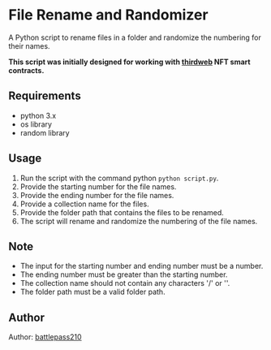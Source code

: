 # File Rename and Randomizer

A Python script to rename files in a folder and randomize the numbering for their names.

**This script was initially designed for working with [thirdweb](https://thirdweb.com/) NFT smart contracts.**

## Requirements
- python 3.x
- os library
- random library

## Usage
1. Run the script with the command python `python script.py`.
2. Provide the starting number for the file names.
3. Provide the ending number for the file names.
4. Provide a collection name for the files.
5. Provide the folder path that contains the files to be renamed.
6. The script will rename and randomize the numbering of the file names.

## Note
- The input for the starting number and ending number must be a number.
- The ending number must be greater than the starting number.
- The collection name should not contain any characters '/' or '\'.
- The folder path must be a valid folder path.

## Author
Author: [battlepass210](https://github.com/battlepass210)